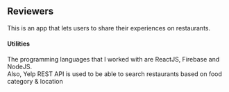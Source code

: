 ## Reviewers

This is an app that lets users to share their experiences on restaurants.

#### Utilities
The programming languages that I worked with are ReactJS, Firebase and NodeJS.\
Also, Yelp REST API is used to be able to search restaurants based on food category & location
